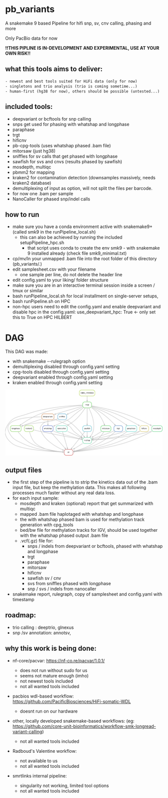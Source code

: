 # pb_variants 
A snakemake 9 based Pipeline for hifi snp, sv, cnv calling, phasing and more

Only PacBio data for now

__!!THIS PIPLINE IS IN-DEVELOPMENT AND EXPERIMENTAL, USE AT YOUR OWN RISK!!__

## what this tools aims to deliver:
    - newest and best tools suited for HiFi data (only for now)
    - singletons and trio analysis (trio is coming sometime...)
    - human-first (hg38 for now), others should be possible (untested...)

## included tools:
- deepvariant or bcftools for snp calling
- snps get used for phasing with whatshap and longphase
- paraphase 
- trgt
- hificnv 
- pb-cpg-tools (uses whatshap phased .bam file)
- mitorsaw (just hg38)
- sniffles for sv calls that get phased with longphase
- sawfish for svs and cnvs (results phased by sawfish)
- mosdepth, multiqc
- pbmm2 for mapping
- kraken2 for contamination detection (downsamples massively, needs kraken2 database)
- demultiplexing of input as option, will not split the files per barcode.
- for now one .bam per sample
- NanoCaller for phased snp/indel calls

## how to run
- make sure you have a conda environment active with snakemake9+ (called smk9 in the runPipeline_local.sh)
    - this can also be achieved by running the included setupPipeline_hpc.sh
        - that script uses conda to create the env smk9 - with snakemake 9 installed already (check file smk9_minimal.txt)
- cp/mv/ln your unmapped .bam file into the root folder of this directory (pb_variants/.)
- edit samplesheet.csv with your filename 
    - one sample per line, do not delete the header line
- edit config.yaml to your liking/ folder structure
- make sure you are in an interactive terminal session inside a screen / tmux or similar
- bash runPipeline_local.sh for local installment on single-server setups, 
- bash runPipeline.sh on HPC 
- non-hpc users need to edit the config.yaml and enable deepvariant and disable hpc in the config.yaml:
use_deepvariant_hpc: True <- only set this to True on HPC HILBERT



# DAG
This DAG was made:
- with snakemake --rulegraph option
- demultiplexing disabled through config.yaml setting
- cpg-tools disabled through config.yaml setting
- deepvariant enabled through config.yaml setting
- kraken enabled through config.yaml setting

![alt text](<Bildschirmfoto vom 2025-08-28 16-36-02.png>)




## output files
- the first step of the pipeline is to strip the kinetics data out of the .bam input file, but keep the methylation data. This makes all following processes much faster without any real data loss. 
- for each input sample:
    - mosdepth and kraken (optional) report that get summarized with multiqc
    - mapped .bam file haplotaged with whatshap and longphase
    - the with whatshap phased bam is used for methylation track generation with cpg_tools
    - bed/bw file for methylation tracks for IGV, should be used together with the whatshap phased output .bam file
    - .vcf(.gz) file for:
        - snps / indels from deepvariant or bcftools, phased with whatshap and longphase
        - trgt
        - paraphase
        - mitorsaw
        - hificnv
        - sawfish sv / cnv 
        - svs from sniffles phased with longphase
        - snp / svs / indels from nanocaller
- snakemake report, rulegraph, copy of samplesheet and config.yaml with timestamp


## roadmap:
- trio calling : deeptrio, glnexus
- snp /sv annotation: annotsv,


## why this work is being done:
- nf-core/pacvar: https://nf-co.re/pacvar/1.0.1/
    - does not run without sudo for us
    - seems not mature enough (imho)
    - not newest tools included
    - not all wanted tools included

- pacbios wdl-based workflow: https://github.com/PacificBiosciences/HiFi-somatic-WDL
    - doesnt run on our hardware

- other, locally developed snakemake-based workflows: (eg: https://github.com/core-unit-bioinformatics/workflow-smk-longread-variant-calling)
    - not all wanted tools included

- Radboud's Valentine workflow:
    - not available to us
    - not all wanted tools included

- smrtlinks internal pipeline:
    - singularity not working, limited tool options
    - not all wanted tools included
